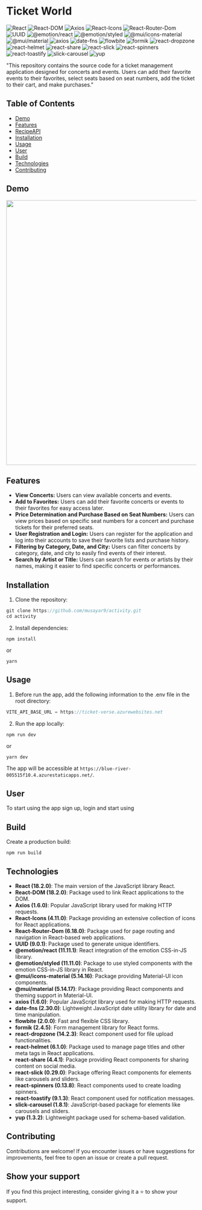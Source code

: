 # Ticket World

![React](https://img.shields.io/badge/React-18.2.0-blue)
![React-DOM](https://img.shields.io/badge/React--DOM-18.2.0-red)
![Axios](https://img.shields.io/badge/Axios-1.6.0-yellow)
![React-Icons](https://img.shields.io/badge/React--Icons-4.11.0-green)
![React-Router-Dom](https://img.shields.io/badge/React--Router--Dom-6.18.0-orange)
![UUID](https://img.shields.io/badge/UUID-9.0.1-blueviolet)
![@emotion/react](https://img.shields.io/badge/@emotion/react-11.11.1-blue)
![@emotion/styled](https://img.shields.io/badge/@emotion/styled-11.11.0-pink)
![@mui/icons-material](https://img.shields.io/badge/@mui/icons--material-5.14.16-orange)
![@mui/material](https://img.shields.io/badge/@mui/material-5.14.17-purple)
![axios](https://img.shields.io/badge/axios-1.6.0-lightgrey)
![date-fns](https://img.shields.io/badge/date--fns-2.30.0-green)
![flowbite](https://img.shields.io/badge/flowbite-2.0.0-yellowgreen)
![formik](https://img.shields.io/badge/formik-2.4.5-brightgreen)
![react-dropzone](https://img.shields.io/badge/react--dropzone-14.2.3-red)
![react-helmet](https://img.shields.io/badge/react--helmet-6.1.0-orange)
![react-share](https://img.shields.io/badge/react--share-4.4.1-blue)
![react-slick](https://img.shields.io/badge/react--slick-0.29.0-purple)
![react-spinners](https://img.shields.io/badge/react--spinners-0.13.8-lightblue)
![react-toastify](https://img.shields.io/badge/react--toastify-9.1.3-yellow)
![slick-carousel](https://img.shields.io/badge/slick--carousel-1.8.1-pink)
![yup](https://img.shields.io/badge/yup-1.3.2-brightgreen)

"This repository contains the source code for a ticket management application designed for concerts and events. Users can add their favorite events to their favorites, select seats based on seat numbers, add the ticket to their cart, and make purchases."

## Table of Contents

- [Demo](#demo)
- [Features](#features)
- [RecipeAPI](#recipeapi)
- [Installation](#installation)
- [Usage](#usage)
- [User](#user)
- [Build](#build)
- [Technologies](#technologies)
- [Contributing](#contributing)

## Demo

<img width = "700px" src=""/>


## Features

- **View Concerts:** Users can view available concerts and events.
- **Add to Favorites:** Users can add their favorite concerts or events to their favorites for easy access later.
- **Price Determination and Purchase Based on Seat Numbers:** Users can view prices based on specific seat numbers for a concert and purchase tickets for their preferred seats.
- **User Registration and Login:** Users can register for the application and log into their accounts to save their favorite lists and purchase history.
- **Filtering by Category, Date, and City:** Users can filter concerts by category, date, and city to easily find events of their interest.
- **Search by Artist or Title:** Users can search for events or artists by their names, making it easier to find specific concerts or performances.


<!-- ## EventAPI



### Endpoints -->

## Installation

1. Clone the repository:

```javascript
git clone https://github.com/musayar9/activity.git
cd activity
```

2. Install dependencies:

```
npm install
```

or

```
yarn
```

## Usage

1. Before run the app, add the following information to the .env file in the root directory:

```javascript
VITE_API_BASE_URL = https://ticket-verse.azurewebsites.net
```

2. Run the app locally:

```
npm run dev
```

or 
```
yarn dev
```

The app will be accessible at `https://blue-river-005515f10.4.azurestaticapps.net/`.

## User

To start using the app sign up, login and start using

## Build

Create a production build:

```
npm run build
```

## Technologies

- **React (18.2.0)**: The main version of the JavaScript library React.
- **React-DOM (18.2.0)**: Package used to link React applications to the DOM.
- **Axios (1.6.0)**: Popular JavaScript library used for making HTTP requests.
- **React-Icons (4.11.0)**: Package providing an extensive collection of icons for React applications.
- **React-Router-Dom (6.18.0)**: Package used for page routing and navigation in React-based web applications.
- **UUID (9.0.1)**: Package used to generate unique identifiers.
- **@emotion/react (11.11.1)**: React integration of the emotion CSS-in-JS library.
- **@emotion/styled (11.11.0)**: Package to use styled components with the emotion CSS-in-JS library in React.
- **@mui/icons-material (5.14.16)**: Package providing Material-UI icon components.
- **@mui/material (5.14.17)**: Package providing React components and theming support in Material-UI.
- **axios (1.6.0)**: Popular JavaScript library used for making HTTP requests.
- **date-fns (2.30.0)**: Lightweight JavaScript date utility library for date and time manipulation.
- **flowbite (2.0.0)**: Fast and flexible CSS library.
- **formik (2.4.5)**: Form management library for React forms.
- **react-dropzone (14.2.3)**: React component used for file upload functionalities.
- **react-helmet (6.1.0)**: Package used to manage page titles and other meta tags in React applications.
- **react-share (4.4.1)**: Package providing React components for sharing content on social media.
- **react-slick (0.29.0)**: Package offering React components for elements like carousels and sliders.
- **react-spinners (0.13.8)**: React components used to create loading spinners.
- **react-toastify (9.1.3)**: React component used for notification messages.
- **slick-carousel (1.8.1)**: JavaScript-based package for elements like carousels and sliders.
- **yup (1.3.2)**: Lightweight package used for schema-based validation.

## Contributing

Contributions are welcome! If you encounter issues or have suggestions for improvements, feel free to open an issue or create a pull request.

## Show your support

If you find this project interesting, consider giving it a ⭐️ to show your support.
